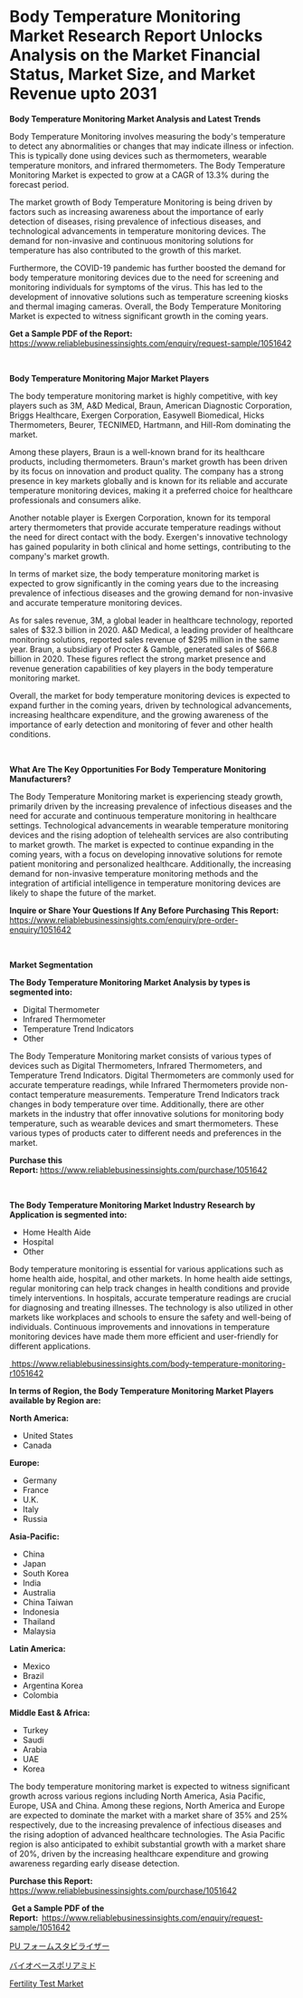 <p><h1>Body Temperature Monitoring Market Research Report Unlocks Analysis on the Market Financial Status, Market Size, and Market Revenue upto 2031</h1></p><p><strong>Body Temperature Monitoring Market Analysis and Latest Trends</strong></p>
<p><p>Body Temperature Monitoring involves measuring the body's temperature to detect any abnormalities or changes that may indicate illness or infection. This is typically done using devices such as thermometers, wearable temperature monitors, and infrared thermometers. The Body Temperature Monitoring Market is expected to grow at a CAGR of 13.3% during the forecast period.</p><p>The market growth of Body Temperature Monitoring is being driven by factors such as increasing awareness about the importance of early detection of diseases, rising prevalence of infectious diseases, and technological advancements in temperature monitoring devices. The demand for non-invasive and continuous monitoring solutions for temperature has also contributed to the growth of this market.</p><p>Furthermore, the COVID-19 pandemic has further boosted the demand for body temperature monitoring devices due to the need for screening and monitoring individuals for symptoms of the virus. This has led to the development of innovative solutions such as temperature screening kiosks and thermal imaging cameras. Overall, the Body Temperature Monitoring Market is expected to witness significant growth in the coming years.</p></p>
<p><strong>Get a Sample PDF of the Report:&nbsp;</strong> <a href="https://www.reliablebusinessinsights.com/enquiry/request-sample/1051642">https://www.reliablebusinessinsights.com/enquiry/request-sample/1051642</a></p>
<p>&nbsp;</p>
<p><strong>Body Temperature Monitoring Major Market Players</strong></p>
<p><p>The body temperature monitoring market is highly competitive, with key players such as 3M, A&D Medical, Braun, American Diagnostic Corporation, Briggs Healthcare, Exergen Corporation, Easywell Biomedical, Hicks Thermometers, Beurer, TECNIMED, Hartmann, and Hill-Rom dominating the market. </p><p>Among these players, Braun is a well-known brand for its healthcare products, including thermometers. Braun's market growth has been driven by its focus on innovation and product quality. The company has a strong presence in key markets globally and is known for its reliable and accurate temperature monitoring devices, making it a preferred choice for healthcare professionals and consumers alike. </p><p>Another notable player is Exergen Corporation, known for its temporal artery thermometers that provide accurate temperature readings without the need for direct contact with the body. Exergen's innovative technology has gained popularity in both clinical and home settings, contributing to the company's market growth. </p><p>In terms of market size, the body temperature monitoring market is expected to grow significantly in the coming years due to the increasing prevalence of infectious diseases and the growing demand for non-invasive and accurate temperature monitoring devices. </p><p>As for sales revenue, 3M, a global leader in healthcare technology, reported sales of $32.3 billion in 2020. A&D Medical, a leading provider of healthcare monitoring solutions, reported sales revenue of $295 million in the same year. Braun, a subsidiary of Procter & Gamble, generated sales of $66.8 billion in 2020. These figures reflect the strong market presence and revenue generation capabilities of key players in the body temperature monitoring market. </p><p>Overall, the market for body temperature monitoring devices is expected to expand further in the coming years, driven by technological advancements, increasing healthcare expenditure, and the growing awareness of the importance of early detection and monitoring of fever and other health conditions.</p></p>
<p>&nbsp;</p>
<p><strong>What Are The Key Opportunities For Body Temperature Monitoring Manufacturers?</strong></p>
<p><p>The Body Temperature Monitoring market is experiencing steady growth, primarily driven by the increasing prevalence of infectious diseases and the need for accurate and continuous temperature monitoring in healthcare settings. Technological advancements in wearable temperature monitoring devices and the rising adoption of telehealth services are also contributing to market growth. The market is expected to continue expanding in the coming years, with a focus on developing innovative solutions for remote patient monitoring and personalized healthcare. Additionally, the increasing demand for non-invasive temperature monitoring methods and the integration of artificial intelligence in temperature monitoring devices are likely to shape the future of the market.</p></p>
<p><strong>Inquire or Share Your Questions If Any Before Purchasing This Report:</strong> <a href="https://www.reliablebusinessinsights.com/enquiry/pre-order-enquiry/1051642">https://www.reliablebusinessinsights.com/enquiry/pre-order-enquiry/1051642</a></p>
<p>&nbsp;</p>
<p><strong>Market Segmentation</strong></p>
<p><strong>The Body Temperature Monitoring Market Analysis by types is segmented into:</strong></p>
<p><ul><li>Digital Thermometer</li><li>Infrared Thermometer</li><li>Temperature Trend Indicators</li><li>Other</li></ul></p>
<p><p>The Body Temperature Monitoring market consists of various types of devices such as Digital Thermometers, Infrared Thermometers, and Temperature Trend Indicators. Digital Thermometers are commonly used for accurate temperature readings, while Infrared Thermometers provide non-contact temperature measurements. Temperature Trend Indicators track changes in body temperature over time. Additionally, there are other markets in the industry that offer innovative solutions for monitoring body temperature, such as wearable devices and smart thermometers. These various types of products cater to different needs and preferences in the market.</p></p>
<p><strong>Purchase this Report:&nbsp;</strong><a href="https://www.reliablebusinessinsights.com/purchase/1051642">https://www.reliablebusinessinsights.com/purchase/1051642</a></p>
<p>&nbsp;</p>
<p><strong>The Body Temperature Monitoring Market Industry Research by Application is segmented into:</strong></p>
<p><ul><li>Home Health Aide</li><li>Hospital</li><li>Other</li></ul></p>
<p><p>Body temperature monitoring is essential for various applications such as home health aide, hospital, and other markets. In home health aide settings, regular monitoring can help track changes in health conditions and provide timely interventions. In hospitals, accurate temperature readings are crucial for diagnosing and treating illnesses. The technology is also utilized in other markets like workplaces and schools to ensure the safety and well-being of individuals. Continuous improvements and innovations in temperature monitoring devices have made them more efficient and user-friendly for different applications.</p></p>
<p><a href="https://www.reliablebusinessinsights.com/body-temperature-monitoring-r1051642">&nbsp;https://www.reliablebusinessinsights.com/body-temperature-monitoring-r1051642</a></p>
<p><strong>In terms of Region, the Body Temperature Monitoring Market Players available by Region are:</strong></p>
<p>
    <p> <strong> North America: </strong>
        <ul>
            <li>United States</li>
            <li>Canada</li>
        </ul>
        </p> 
    <p> <strong> Europe: </strong>
        <ul>
            <li>Germany</li>
            <li>France</li>
            <li>U.K.</li>
            <li>Italy</li>
            <li>Russia</li>
        </ul>
        </p> 
    <p> <strong> Asia-Pacific: </strong>
        <ul>
            <li>China</li>
            <li>Japan</li>
            <li>South Korea</li>
            <li>India</li>
            <li>Australia</li>
            <li>China Taiwan</li>
            <li>Indonesia</li>
            <li>Thailand</li>
            <li>Malaysia</li>
        </ul>
        </p> 
    <p> <strong> Latin America: </strong>
        <ul>
            <li>Mexico</li>
            <li>Brazil</li>
            <li>Argentina Korea</li>
            <li>Colombia</li>
        </ul>
        </p> 
    <p> <strong> Middle East & Africa: </strong>
        <ul>
            <li>Turkey</li>
            <li>Saudi</li>
            <li>Arabia</li>
            <li>UAE</li>
            <li>Korea</li>
        </ul>
    </p>
    </p>
<p><p>The body temperature monitoring market is expected to witness significant growth across various regions including North America, Asia Pacific, Europe, USA and China. Among these regions, North America and Europe are expected to dominate the market with a market share of 35% and 25% respectively, due to the increasing prevalence of infectious diseases and the rising adoption of advanced healthcare technologies. The Asia Pacific region is also anticipated to exhibit substantial growth with a market share of 20%, driven by the increasing healthcare expenditure and growing awareness regarding early disease detection.</p></p>
<p><strong>Purchase this Report: </strong><a href="https://www.reliablebusinessinsights.com/purchase/1051642">https://www.reliablebusinessinsights.com/purchase/1051642</a></p>
<p>&nbsp;<strong>Get a Sample PDF of the Report:&nbsp;&nbsp;</strong><a href="https://www.reliablebusinessinsights.com/enquiry/request-sample/1051642">https://www.reliablebusinessinsights.com/enquiry/request-sample/1051642</a></p>
<p><strong></strong></p>
<p><p><a href="https://github.com/SantosDicki04/Market-Research-Report-List-2/blob/main/2565132166922.md">PU フォームスタビライザー</a></p><p><a href="https://github.com/moulafa/Market-Research-Report-List-2/blob/main/2579250166921.md">バイオベースポリアミド</a></p><p><a href="https://view.publitas.com/reportprime-1/insights-into-the-fertility-test-market-size-which-is-expanding-with-a-4-9-cagr-from-2024-2031/">Fertility Test Market</a></p></p>